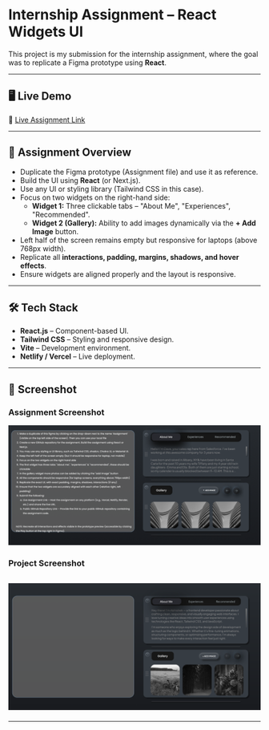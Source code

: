 # Internship Assignment – React Widgets UI

This project is my submission for the internship assignment, where the goal was to replicate a Figma prototype using **React**.

---

## 🖥️ Live Demo

🔗 [Live Assignment Link](YOUR_LIVE_LINK_HERE)

---

## 📌 Assignment Overview

- Duplicate the Figma prototype (Assignment file) and use it as reference.
- Build the UI using **React** (or Next.js).
- Use any UI or styling library (Tailwind CSS in this case).
- Focus on two widgets on the right-hand side:
  - **Widget 1:** Three clickable tabs – "About Me", "Experiences", "Recommended".
  - **Widget 2 (Gallery):** Ability to add images dynamically via the **+ Add Image** button.
- Left half of the screen remains empty but responsive for laptops (above 768px width).
- Replicate all **interactions, padding, margins, shadows, and hover effects**.
- Ensure widgets are aligned properly and the layout is responsive.

---

## 🛠️ Tech Stack

- **React.js** – Component-based UI.
- **Tailwind CSS** – Styling and responsive design.
- **Vite** – Development environment.
- **Netlify / Vercel** – Live deployment.

---

## 📸 Screenshot

### Assignment Screenshot

![Assignment Screenshot](./screenshot/assignment-ss.png)

### Project Screenshot

## ![Project Screenshot](./screenshot/project-ss.png)

---
